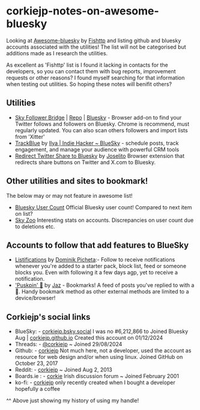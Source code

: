 # corkiejp-notes-on-awesome-bluesky

Looking at [Awesome-bluesky](https://github.com/fishttp/awesome-bluesky) by [Fishttp](https://github.com/fishttp) and listing github and bluesky accounts associated with the utilities!
The list will not be categorised but additions made as I research the utilities.

As excellent as 'Fishttp' list is I found it lacking in contacts for the developers, so you can contact them with bug reports, improvement requests or other reasons? I found myself searching for that information when testing out utilities. So hoping these notes will benifit others?

## Utilities   
- [Sky Follower Bridge](https://www.sky-follower-bridge.dev/) | [Repo](https://github.com/kawamataryo/sky-follower-bridge) | [Bluesky](https://bsky.app/profile/sky-follower-bridge.dev) - Browser add-on to find your Twitter follows and followers on Bluesky. Chrome is recommend, must regularly updated. You can also scan others followers and import lists from 'Xitter'
- [TrackBlue](https://track.blue/) by [Ilya | Indie Hacker ~ BlueSky](https://bsky.app/profile/ilyathedev.bsky.social) - schedule posts, track engagement, and manage your audience with powerful CRM tools
- [Redirect Twitter Share to Bluesky](https://share.notx.blue/) by [Joselito](https://bsky.app/profile/joseli.to) Browser extension that redirects share buttons on Twitter and X.com to Bluesky.


## Other utilities and sites to bookmark!
The below may or may not feature in awesome list!

- [Bluesky User Count](https://bsky-users.theo.io/) Official Bluesky user count! Compared to next item on list?
- [Sky Zoo](https://skyzoo.blue/stats) Interesting stats on accounts. Discrepancies on user count due to deletions etc.

  

## Accounts to follow that add features to BlueSky
- [Listifications](https://bsky.app/profile/listifications.app) by [Dominik Picheta](https://bsky.app/profile/did:plc:blbktib4slim5ttdovyu7vii):- Follow to receive notifications whenever you're added to a starter pack, block list, feed or someone blocks you. Even with following it a few days agp, yet to receive a notification.
- ['Puskpin' 📌](https://bsky.app/profile/jaz.bsky.social/feed/my-pins) by [Jaz](https://bsky.app/profile/jaz.bsky.social) - Bookmarks! A feed of posts you've replied to with a 📌. Handy bookmark method as other external methods are limited to a device/browser!



## Corkiejp's social links
- BlueSky: - [corkiejp.bsky.social](https://bsky.app/profile/corkiejp.bsky.social) I was no #6,212,866 to Joined Bluesky Aug | [corkiejp.github.io](https://bsky.app/profile/corkiejp.github.io) Created this account on 01/12/2024
- Threads: - [@corkiejp](https://www.threads.net/@corkiejp) ~ Joined 29/08/2024
- Github: - [corkiejp](https://github.com/corkiejp) Not much here, not a developer, used the account as resource for web design and/or when using linux. Joined GitHub on October 23, 2017
- Reddit: - [corkiejp](https://www.reddit.com/user/corkiejp/) ~ Joined Aug 2, 2013
- Boards.ie : - [corkie](https://www.boards.ie/profile/discussions/corkie) Irish discussion forum ~ Joined February 2001
- ko-fi: - [corkiejp](https://ko-fi.com/corkiejp) only recently created when I bought a developer hopefully a coffee

^^ Above just showing my history of using my handle!
